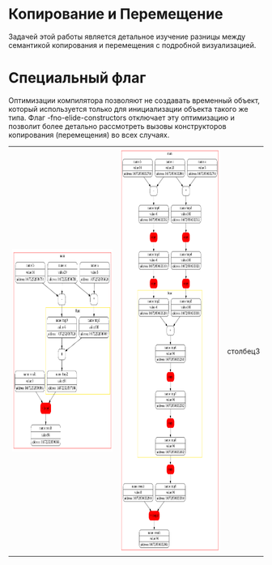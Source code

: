 # Копирование и Перемещение
Задачей этой работы является детальное изучение разницы между семантикой копирования и перемещения с подробной визуализацией.
# Специальный флаг
Оптимизации компилятора позволяют не создавать временный объект, который используется только для инициализации объекта такого же типа. 
Флаг -fno-elide-constructors отключает эту оптимизацию и позволит более детально рассмотреть вызовы конструкторов копирования (перемещения) во всех случаях.

<table>
<tbody>
<tr>
<td><img src="images/graph_no_flag.png" alt="Фотография 1" width="400" height="400"></td>
<td><img src="images/graph_flag.png" alt="Фотография 2"    width="400" height="800"></td>
<td>столбец3</td>
</tr>
</tbody>
</table>
